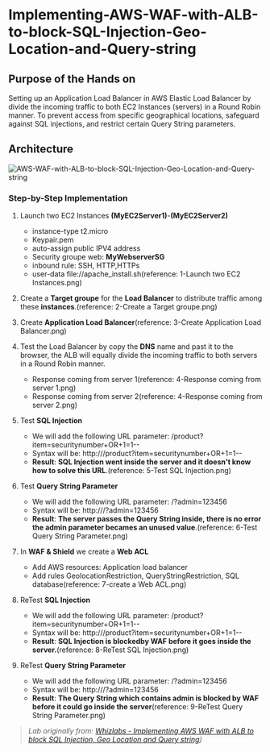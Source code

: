 # Implementing-AWS-WAF-with-ALB-to-block-SQL-Injection-Geo-Location-and-Query-string

## Purpose of the Hands on


Setting up an Application Load Balancer in AWS Elastic Load Balancer by divide the incoming traffic to both EC2 Instances (servers) in a Round Robin manner. To prevent access from specific geographical locations, safeguard against SQL injections, and restrict certain Query String parameters. 
## Architecture
![AWS-WAF-with-ALB-to-block-SQL-Injection-Geo-Location-and-Query-string](https://github.com/user-attachments/assets/34fb0487-8f9f-44cf-bee8-7911b895e3d5)






### Step-by-Step Implementation

1. Launch two EC2 Instances <b>(MyEC2Server1)</b>-<b>(MyEC2Server2)</b>
   - instance-type t2.micro
   - Keypair.pem
   - auto-assign public IPV4 address
   - Security groupe web: <b>MyWebserverSG</b>
   - inbound rule: SSH, HTTP,HTTPs
   - user-data file://apache_install.sh(reference: 1-Launch two EC2 Instances.png)
2. Create a <b>Target groupe</b> for the <b>Load Balancer</b> to distribute traffic among these <b>instances</b>.(reference: 2-Create a Target groupe.png)
3. Create <b>Application Load Balancer</b>(reference: 3-Create Application Load Balancer.png)
4. Test the Load Balancer by copy the <b>DNS</b> name and past it to the browser, the ALB will equally divide the incoming traffic to both servers in a Round Robin manner.
   - Response coming from server 1(reference: 4-Response coming from server 1.png)
   - Response coming from server 2(reference: 4-Response coming from server 2.png)
   
5. Test <b>SQL Injection</b>
   - We will add the following URL parameter: /product?item=securitynumber+OR+1=1--
   - Syntax will be: http://<ELB DNS>/product?item=securitynumber+OR+1=1--
   - <b>Result</b>: <b>SQL Injection went inside the server and it doesn't know how to solve this URL</b>.(reference: 5-Test SQL Injection.png)
6. Test <b>Query String Parameter</b>
   - We will add the following URL parameter: /?admin=123456
   - Syntax will be: http://<ELB DNS>/?admin=123456
   - <b>Result</b>: <b>The server passes the Query String inside, there is no error the admin parameter becames an unused value</b>.(reference: 6-Test Query String Parameter.png)
     
7. In <b>WAF & Shield</b> we create a <b>Web ACL</b>
   - Add AWS resources: Application load balancer
   - Add rules GeolocationRestriction, QueryStringRestriction, SQL database(reference: 7-create a Web ACL.png)
  
8. ReTest <b>SQL Injection</b>
   - We will add the following URL parameter: /product?item=securitynumber+OR+1=1--
   - Syntax will be: http://<ELB DNS>/product?item=securitynumber+OR+1=1--
   - <b>Result</b>: <b>SQL Injection is blockedby WAF before it goes inside the server.</b>(reference: 8-ReTest SQL Injection.png)
   
9. ReTest <b>Query String Parameter</b>
   - We will add the following URL parameter: /?admin=123456
   - Syntax will be: http://<ELB DNS>/?admin=123456
   - <b>Result</b>: <b>The Query String which contains admin is blocked by WAF before it could go inside the server</b>(reference: 9-ReTest Query String Parameter.png)

 
    

> *Lab originally from: [Whizlabs - Implementing AWS WAF with ALB to block SQL Injection, Geo Location and Query string](https://www.whizlabs.com/labs/implementing-aws-waf-with-alb-to-block-sql-injection-geo-location-and-query-string/))*




